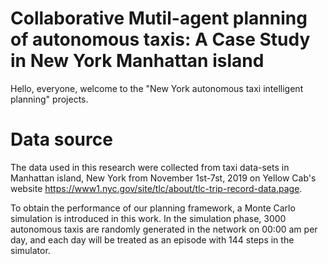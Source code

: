 # Collaborative Mutil-agent planning of autonomous taxis: A Case Study in New York Manhattan island


 Hello, everyone, welcome to the "New York autonomous taxi intelligent planning" projects.
 
 # Data source
 
 
 The data used in this research were collected from taxi data-sets in Manhattan island, New York from November 1st-7st, 2019 on Yellow Cab's website https://www1.nyc.gov/site/tlc/about/tlc-trip-record-data.page.

To obtain the performance of our planning framework, a Monte Carlo simulation is introduced in this work. In the simulation phase, 3000 autonomous taxis are randomly generated in the network on 00:00 am per day, and each day will be treated as an episode with 144 steps in the simulator.
 
 
